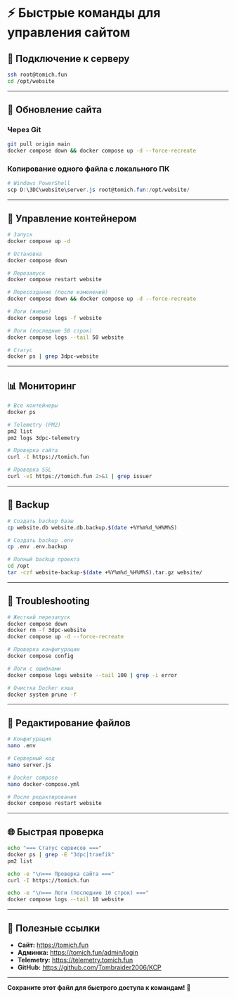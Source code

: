 # ⚡ Быстрые команды для управления сайтом

## 🔌 Подключение к серверу

```bash
ssh root@tomich.fun
cd /opt/website
```

---

## 🔄 Обновление сайта

### Через Git
```bash
git pull origin main
docker compose down && docker compose up -d --force-recreate
```

### Копирование одного файла с локального ПК
```powershell
# Windows PowerShell
scp D:\3DC\website\server.js root@tomich.fun:/opt/website/
```

---

## 🚀 Управление контейнером

```bash
# Запуск
docker compose up -d

# Остановка
docker compose down

# Перезапуск
docker compose restart website

# Пересоздание (после изменений)
docker compose down && docker compose up -d --force-recreate

# Логи (живые)
docker compose logs -f website

# Логи (последние 50 строк)
docker compose logs --tail 50 website

# Статус
docker ps | grep 3dpc-website
```

---

## 📊 Мониторинг

```bash
# Все контейнеры
docker ps

# Telemetry (PM2)
pm2 list
pm2 logs 3dpc-telemetry

# Проверка сайта
curl -I https://tomich.fun

# Проверка SSL
curl -vI https://tomich.fun 2>&1 | grep issuer
```

---

## 💾 Backup

```bash
# Создать backup базы
cp website.db website.db.backup.$(date +%Y%m%d_%H%M%S)

# Создать backup .env
cp .env .env.backup

# Полный backup проекта
cd /opt
tar -czf website-backup-$(date +%Y%m%d_%H%M%S).tar.gz website/
```

---

## 🔧 Troubleshooting

```bash
# Жесткий перезапуск
docker compose down
docker rm -f 3dpc-website
docker compose up -d --force-recreate

# Проверка конфигурации
docker compose config

# Логи с ошибками
docker compose logs website --tail 100 | grep -i error

# Очистка Docker кэша
docker system prune -f
```

---

## 📝 Редактирование файлов

```bash
# Конфигурация
nano .env

# Серверный код
nano server.js

# Docker compose
nano docker-compose.yml

# После редактирования
docker compose restart website
```

---

## 🌐 Быстрая проверка

```bash
echo "=== Статус сервисов ==="
docker ps | grep -E "3dpc|traefik"
pm2 list

echo -e "\n=== Проверка сайта ==="
curl -I https://tomich.fun

echo -e "\n=== Логи (последние 10 строк) ==="
docker compose logs --tail 10 website
```

---

## 🔗 Полезные ссылки

- **Сайт:** https://tomich.fun
- **Админка:** https://tomich.fun/admin/login
- **Telemetry:** https://telemetry.tomich.fun
- **GitHub:** https://github.com/Tombraider2006/KCP

---

**Сохраните этот файл для быстрого доступа к командам!** 📌



